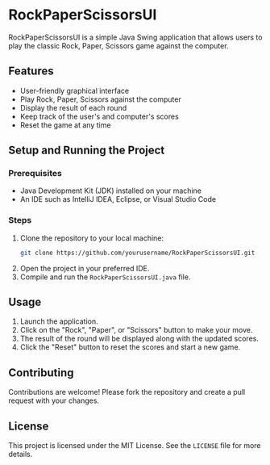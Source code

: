 # RockPaperScissorsUI

RockPaperScissorsUI is a simple Java Swing application that allows users to play the classic Rock, Paper, Scissors game against the computer.

## Features
- User-friendly graphical interface
- Play Rock, Paper, Scissors against the computer
- Display the result of each round
- Keep track of the user's and computer's scores
- Reset the game at any time

## Setup and Running the Project

### Prerequisites
- Java Development Kit (JDK) installed on your machine
- An IDE such as IntelliJ IDEA, Eclipse, or Visual Studio Code

### Steps
1. Clone the repository to your local machine:
    ```sh
    git clone https://github.com/yourusername/RockPaperScissorsUI.git
    ```
2. Open the project in your preferred IDE.
3. Compile and run the `RockPaperScissorsUI.java` file.

## Usage
1. Launch the application.
2. Click on the "Rock", "Paper", or "Scissors" button to make your move.
3. The result of the round will be displayed along with the updated scores.
4. Click the "Reset" button to reset the scores and start a new game.

## Contributing
Contributions are welcome! Please fork the repository and create a pull request with your changes.

## License
This project is licensed under the MIT License. See the `LICENSE` file for more details.
